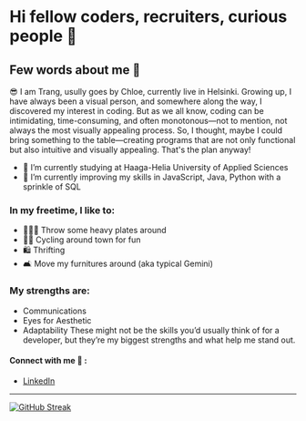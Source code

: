 # Hi fellow coders, recruiters, curious people 👋
## Few words about me 💫
😎 I am Trang, usully goes by Chloe, currently live in Helsinki. Growing up, I have always been a visual person, and somewhere along the way, I discovered my interest in coding. But as we all know, coding can be intimidating, time-consuming, and often monotonous—not to mention, not always the most visually appealing process. So, I thought, maybe I could bring something to the table—creating programs that are not only functional but also intuitive and visually appealing. That's the plan anyway!
- 🔭  I’m currently studying at Haaga-Helia University of Applied Sciences
- 🌱  I’m currently improving my skills in JavaScript, Java, Python with a sprinkle of SQL

### In my freetime, I like to: 
 - 🏋🏻‍♂️  Throw some heavy plates around
 - 🚴🏼  Cycling around town for fun
 - 🛍️  Thrifting 
 - 🛋️  Move my furnitures around (aka typical Gemini)

### My strengths are: 
* Communications
* Eyes for Aesthetic
* Adaptability
These might not be the skills you’d usually think of for a developer, but they’re my biggest strengths and what help me stand out.

#### Connect with me 🤝 : 
* [LinkedIn](www.linkedin.com/in/chloe-trang-le)
  
__________________________

[![GitHub Streak](https://github-readme-streak-stats.herokuapp.com?user=TrangLe265&theme=javascript)](https://git.io/streak-stats)

<!--
**TrangLe265/TrangLe265** is a ✨ _special_ ✨ repository because its `README.md` (this file) appears on your GitHub profile.

Here are some ideas to get you started:

- 🔭 I’m currently working on ...
- 🌱 I’m currently learning ...
- 👯 I’m looking to collaborate on ...
- 🤔 I’m looking for help with ...
- 💬 Ask me about ...
- 📫 How to reach me: ...
- 😄 Pronouns: ...
- ⚡ Fun fact: ...
-->
